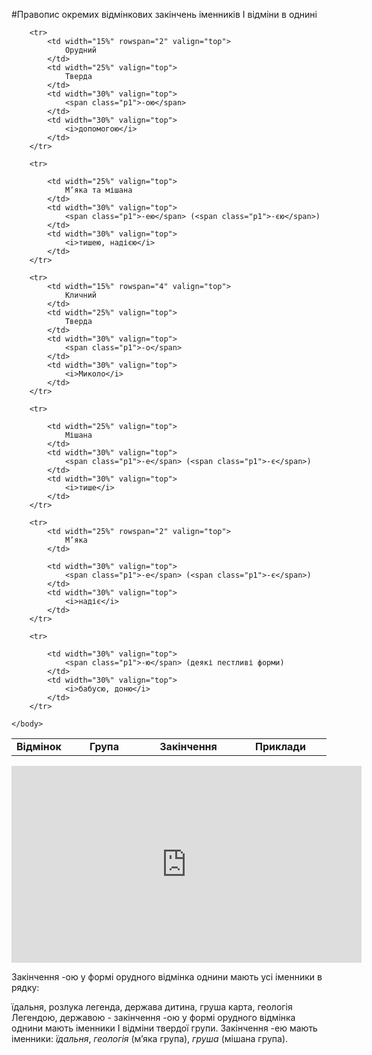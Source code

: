 #Правопис окремих вiдмiнкових закiнчень iменникiв I вiдмiни в однинi


<table>
    <body>
        <tr>
            <td width="15%" align="center" valign="top">
                <b>Відмінок</b>
            </td>  
            <td width="25%" align="center" valign="top">
                <b>Група</b>
            </td>
            <td width="30%" align="center" valign="top">
                <b>Закінчення</b>
            </td>  
            <td width="30%" align="center" valign="top">
                <b>Приклади</b>
            </td>                   
        </tr>

        <tr>
            <td width="15%" rowspan="2" valign="top">
                Орудний
            </td>  
            <td width="25%" valign="top">
                Тверда
            </td>
            <td width="30%" valign="top">
                <span class="p1">-ою</span>
            </td>  
            <td width="30%" valign="top">
                <i>допомогою</i>
            </td>                   
        </tr>

        <tr>
              
            <td width="25%" valign="top">
                М’яка та мішана
            </td>
            <td width="30%" valign="top">
                <span class="p1">-ею</span> (<span class="p1">-єю</span>)
            </td>  
            <td width="30%" valign="top">
                <i>тишею, надією</i>
            </td>                   
        </tr>

        <tr>
            <td width="15%" rowspan="4" valign="top">
                Кличний
            </td>  
            <td width="25%" valign="top">
                Тверда
            </td>
            <td width="30%" valign="top">
                <span class="p1">-о</span>
            </td>  
            <td width="30%" valign="top">
                <i>Миколо</i>
            </td>                   
        </tr>

        <tr>
              
            <td width="25%" valign="top">
                Мішана
            </td>
            <td width="30%" valign="top">
                <span class="p1">-е</span> (<span class="p1">-є</span>)
            </td>  
            <td width="30%" valign="top">
                <i>тише</i>
            </td>                   
        </tr>

        <tr>
            <td width="25%" rowspan="2" valign="top">
                М’яка
            </td>  
            
            <td width="30%" valign="top">
                <span class="p1">-е</span> (<span class="p1">-є</span>)
            </td>  
            <td width="30%" valign="top">
                <i>надіє</i>
            </td>                   
        </tr>

        <tr>
            
            <td width="30%" valign="top">
                <span class="p1">-ю</span> (деякі пестливі форми)
            </td>  
            <td width="30%" valign="top">
                <i>бабусю, доню</i>
            </td>                   
        </tr>

    </body>
</table>


<div class="fluidMedia">
<iframe align="center" width="560" height="315" src="https://www.youtube.com/embed/u1u-Q2k0_xk" frameborder="0" allowfullscreen></iframe>
</div>
<div class="popup">
</div>

<quiz> 
    <question>
       <p>Закінчення <span class="p1">-ою</span> у формі орудного відмінка однини мають усі іменники в рядку:</p>
           <answer>їдальня, розлука</answer>
           <answer correct> легенда, держава</answer>
           <answer> дитина, груша</answer>
           <answer> карта, геологія</answer>
      <explanation>
Легендою, державою - закінчення <span class="p1">-ою</span> у формі орудного відмінка однини мають іменники I відміни твердої групи.
Закінчення <span class="p1">-ею</span> мають іменники: <i>їдальня</i>, <i>геологія</i> (м’яка група), <i>груша</i> (мішана група).
</explanation>
    </question>
</quiz>